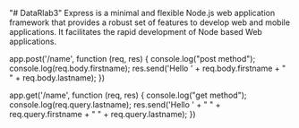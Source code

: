 "# DataRlab3" 
Express is a minimal and flexible Node.js web application framework
that provides a robust set of features to develop web and mobile
applications. It facilitates the rapid development of Node based
Web applications.

app.post('/name', function (req, res) {
    console.log("post method");
    console.log(req.body.firstname);
    res.send('Hello ' + req.body.firstname + " " + req.body.lastname);
    })
        
app.get('/name', function (req, res) {
    console.log("get method");
    console.log(req.query.lastname);
    res.send('Hello ' + " " + req.query.firstname + " " + req.query.lastname);
    })
    